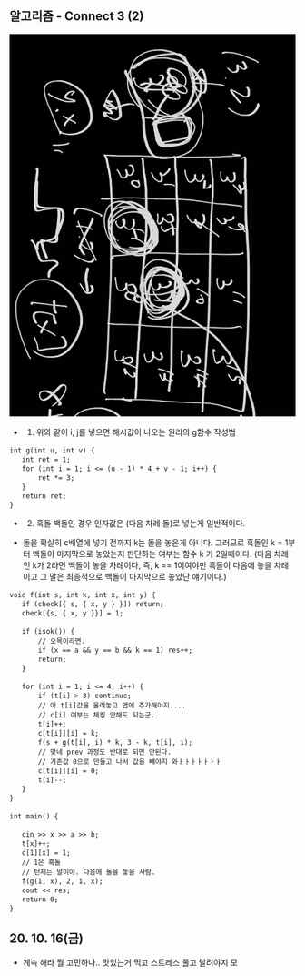 ## 알고리즘 - Connect 3 (2)

 ![Alt text](./img/img_201016.jpg)

 - 1. 위와 같이 i, j를 넣으면 해시값이 나오는 원리의 g함수 작성법

 ```
 int g(int u, int v) {
	int ret = 1;
	for (int i = 1; i <= (u - 1) * 4 + v - 1; i++) {
		ret *= 3;
	}
	return ret;
}
```

 - 2. 흑돌 백돌인 경우 인자값은 (다음 차례 돌)로 넣는게 일반적이다.

 - 돌을 확실히 c배열에 넣기 전까지 k는 돌을 놓은게 아니다. 그러므로 흑돌인 k = 1부터 백돌이 마지막으로 놓았는지 판단하는 여부는 함수 k 가 2일때이다. (다음 차례인 k가 2라면 백돌이 놓을 차례이다, 즉, k == 1이여야만 흑돌이 다음에 놓을 차례이고 그 말은 최종적으로 백돌이 마지막으로 놓았단 얘기이다.)

 ```
 void f(int s, int k, int x, int y) {
	if (check[{ s, { x, y } }]) return;
	check[{s, { x, y }}] = 1;

	if (isok()) {
		// 오목이라면.
		if (x == a && y == b && k == 1) res++;
		return;
	}
	
	for (int i = 1; i <= 4; i++) {
		if (t[i] > 3) continue;
		// 아 t[i]값을 올려놓고 맵에 추가해야지....
		// c[i] 여부는 체킹 안해도 되는군.
		t[i]++;
		c[t[i]][i] = k;
		f(s + g(t[i], i) * k, 3 - k, t[i], i);
		// 맞네 prev 과정도 반대로 되면 안된다.
		// 기존값 0으로 만들고 나서 값을 빼야지 와ㅏㅏㅏㅏㅏㅏㅏ
		c[t[i]][i] = 0;
		t[i]--;
	}
}

int main() {
	
	cin >> x >> a >> b;
	t[x]++;
	c[1][x] = 1;
	// 1은 흑돌
	// 턴제는 말이야. 다음에 돌을 놓을 사람.
	f(g(1, x), 2, 1, x);
	cout << res;
	return 0;
}
```

## 20. 10. 16(금)

 - 계속 해라 뭘 고민하나.. 맛있는거 먹고 스트레스 풀고 달려야지 모
 
